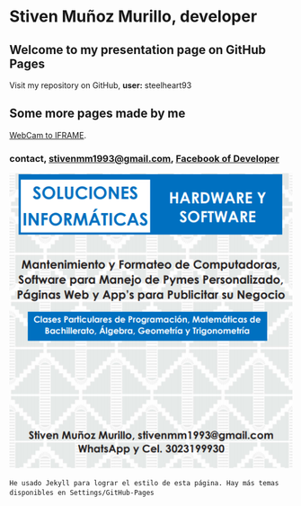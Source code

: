 
# Stiven Muñoz Murillo, developer

## Welcome to my presentation page on GitHub Pages
Visit my repository on GitHub, **user:** steelheart93 

## Some more pages made by me
[WebCam to IFRAME](https://steelheart93.github.io/camara).

### contact, stivenmm1993@gmail.com, [Facebook of Developer](https://www.facebook.com/stiven.munozmurillo)

![publicidad](publicidad.png)

```He usado Jekyll para lograr el estilo de esta página. Hay más temas disponibles en Settings/GitHub-Pages```
